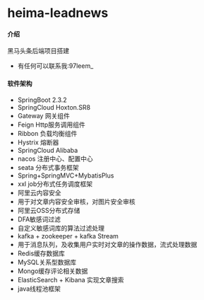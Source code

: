 # heima-leadnews
#### 介绍
黑马头条后端项目搭建
- 有任何可以联系我:97leem_

#### 软件架构




- SpringBoot 2.3.2
- SpringCloud Hoxton.SR8
- 	Gateway 网关组件
- 	Feign Http服务调用组件
- 	Ribbon 负载均衡组件
- 	Hystrix 熔断器
- SpringCloud Alibaba
- 	nacos 注册中心、配置中心
- 	seata 分布式事务框架
- Spring+SpringMVC+MybatisPlus
- xxl job分布式任务调度框架  
- 阿里云内容安全
- 	用于对文章内容安全审核，对图片安全审核
- 阿里云OSS分布式存储
- DFA敏感词过滤
- 	自定义敏感词库的算法过滤处理
- kafka + zookeeper + kafka Stream
- 	用于消息队列，及收集用户实时对文章的操作数据，流式处理数据
- Redis缓存数据库
- MySQL关系型数据库
- Mongo缓存评论相关数据
- ElasticSearch + Kibana 实现文章搜索
- java线程池框架

